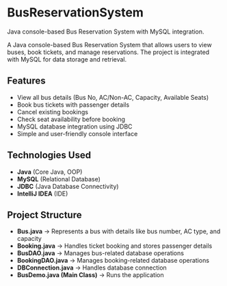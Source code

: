 # BusReservationSystem
Java console-based Bus Reservation System with MySQL integration.

A Java console-based Bus Reservation System that allows users to view buses, book tickets, and manage reservations. The project is integrated with MySQL for data storage and retrieval.

## Features
- View all bus details (Bus No, AC/Non-AC, Capacity, Available Seats)
- Book bus tickets with passenger details
- Cancel existing bookings
- Check seat availability before booking
- MySQL database integration using JDBC
- Simple and user-friendly console interface

## Technologies Used
- **Java** (Core Java, OOP)
- **MySQL** (Relational Database)
- **JDBC** (Java Database Connectivity)
- **IntelliJ IDEA** (IDE)

## Project Structure
- **Bus.java** → Represents a bus with details like bus number, AC type, and capacity
- **Booking.java** → Handles ticket booking and stores passenger details
- **BusDAO.java** → Manages bus-related database operations
- **BookingDAO.java** → Manages booking-related database operations
- **DBConnection.java** → Handles database connection
- **BusDemo.java (Main Class)** → Runs the application

